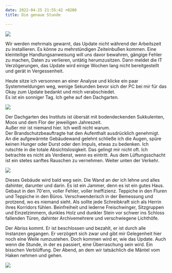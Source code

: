 ```yaml
---
date: 2022-04-25 21:55:42 +0200
title: Die genaue Stunde

---
```

![](/uploads/dach1.jpg)

Wir werden mehrmals gewarnt, das Update nicht während der Arbeitszeit zu installieren. Es könne zu mehrstündigen Zeiteinbußen kommen. Eine kleinteilige Handlungsanweisung will uns davor bewahren, gängige Fehler zu machen, Daten zu verlieren, untätig herumzusitzen. Dann meldet die IT Verzögerungen, das Update wird einige Wochen lang nicht bereitgestellt und gerät in Vergessenheit.

Heute sitze ich versonnen an einer Analyse und klicke ein paar Systemmeldungen weg, wenige Sekunden bevor sich der PC bei mir für das Okay zum Update bedankt und mich verabschiedet.  
Es ist ein sonniger Tag. Ich gehe auf den Dachgarten.

![](/uploads/dach2.jpg)

Der Dachgarten des Instituts  ist übersät mit bodendeckenden Sukkulenten, Moos und dem Flor der jeweiligen Jahreszeit.  
Außer mir ist niemand hier. Ich weiß nicht warum.  
Der Brandschutzbeauftragte hat den Aufenthalt ausdrücklich genehmigt.  
An die aufgewärmte Gebäudewand gelehnt schließe ich die Augen, spüre keinen Hunger oder Durst oder den Impuls, etwas zu bedenken. Ich rutschte in die totale Absichtslosigkeit. Das gelingt mir nicht oft. Ich betrachte es nicht als Verdienst, wenn es eintritt. Aus dem Lüftungsschacht ist ein stetes sanftes Rauschen zu vernehmen. Weiter unten der Verkehr.

![](/uploads/dach3.jpg)

Dieses Gebäude wird bald weg sein. Die Wand an der ich lehne und alles dahinter, darunter und darin. Es ist ein Jammer, denn es ist ein gutes Haus.  
Gebaut in den 70'ern, voller Fehler, voller Ineffizienz. Teppiche in den Fluren und Teppiche in den Büros. Verschwenderisch in der Bemessung und protzend, wo es niemand sieht. Als sollte jede Schreibkraft sich als Herrin ihres Korridors fühlen. Beinfreiheit und lederne Freischwinger, Sitzgruppen und Einzelzimmern, dunkles Holz und dunkler Stein vor schwer ins Schloss fallenden Türen,  dahinter Archivemehrere und verschwiegene Lichthöfe.

Der Abriss kommt. Er ist beschlossen und bezahlt, er ist durch alle Instanzen gegangen. Er verzögert sich zwar und gibt mir Gelegenheit hier noch eine Weile rumzustehen. Doch kommen wird er, wie das Update. Auch wenn die Stunde, in der es passiert, eine Überraschung sein wird.  Ein bisschen Verblüffung. Der Abend, an dem  wir tatsächlich die Mäntel vom Haken nehmen und gehen.

![](/uploads/dach4.jpg)